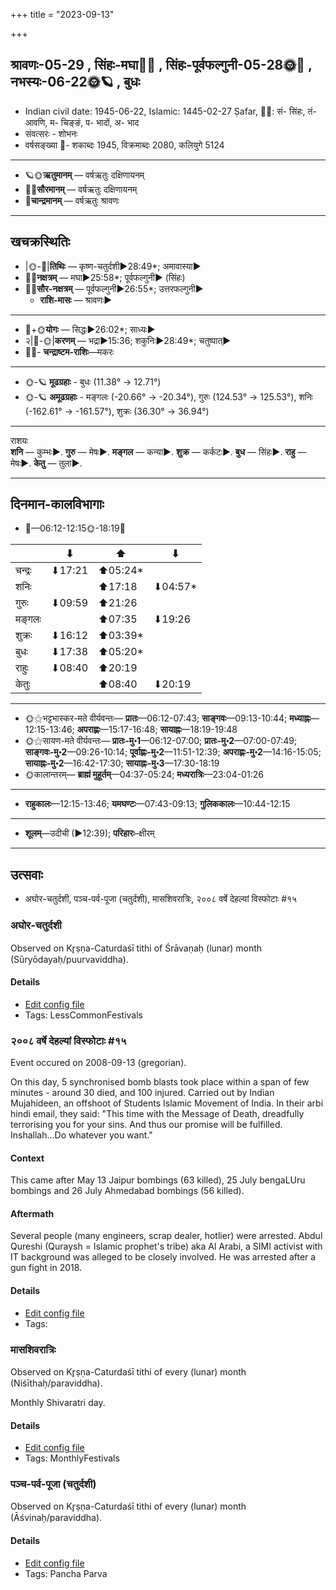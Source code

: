 +++
title = "2023-09-13"

+++
## श्रावणः-05-29  ,  सिंहः-मघा🌛🌌  ,  सिंहः-पूर्वफल्गुनी-05-28🌞🌌  ,  नभस्यः-06-22🌞🪐  ,  बुधः
- Indian civil date: 1945-06-22, Islamic: 1445-02-27 Ṣafar, 🌌🌞: सं- सिंहः, तं- आवणि, म- चिङ्ङं, प- भादों, अ- भाद
- संवत्सरः - शोभनः
- वर्षसङ्ख्या 🌛- शकाब्दः 1945, विक्रमाब्दः 2080, कलियुगे 5124
___________________
- 🪐🌞**ऋतुमानम्** — वर्षऋतुः दक्षिणायनम्
- 🌌🌞**सौरमानम्** — वर्षऋतुः दक्षिणायनम्
- 🌛**चान्द्रमानम्** — वर्षऋतुः श्रावणः
___________________


## खचक्रस्थितिः
- |🌞-🌛|**तिथिः** — कृष्ण-चतुर्दशी►28:49*; अमावास्या►  
- 🌌🌛**नक्षत्रम्** — मघा►25:58*; पूर्वफल्गुनी► (सिंहः)  
- 🌌🌞**सौर-नक्षत्रम्** — पूर्वफल्गुनी►26:55*; उत्तरफल्गुनी►  
  - **राशि-मासः** — श्रावणः► 
___________________
- 🌛+🌞**योगः** — सिद्धः►26:02*; साध्यः►  
- २|🌛-🌞|**करणम्** — भद्रा►15:36; शकुनिः►28:49*; चतुष्पात्►  
- 🌌🌛- **चन्द्राष्टम-राशिः**—मकरः  
___________________
- 🌞-🪐 **मूढग्रहाः** - बुधः (11.38° → 12.71°)
- 🌞-🪐 **अमूढग्रहाः** - मङ्गलः (-20.66° → -20.34°), गुरुः (124.53° → 125.53°), शनिः (-162.61° → -161.57°), शुक्रः (36.30° → 36.94°)
___________________
राशयः  
**शनि** — कुम्भः►. **गुरु** — मेषः►. **मङ्गल** — कन्या►. **शुक्र** — कर्कटः►. **बुध** — सिंहः►. **राहु** — मेषः►. **केतु** — तुला►. 
___________________


## दिनमान-कालविभागाः
- 🌅—06:12-12:15🌞-18:19🌇  

|      |⬇     |⬆     |⬇     |
|------|-----|-----|------|
|चन्द्रः|⬇17:21 |⬆05:24*|     |
|शनिः   |     |⬆17:18 |⬇04:57*|
|गुरुः  |⬇09:59 |⬆21:26 |     |
|मङ्गलः |     |⬆07:35 |⬇19:26 |
|शुक्रः |⬇16:12 |⬆03:39*|     |
|बुधः   |⬇17:38 |⬆05:20*|     |
|राहुः  |⬇08:40 |⬆20:19 |     |
|केतुः  |     |⬆08:40 |⬇20:19 |
___________________
- 🌞⚝भट्टभास्कर-मते वीर्यवन्तः— **प्रातः**—06:12-07:43; **साङ्गवः**—09:13-10:44; **मध्याह्नः**—12:15-13:46; **अपराह्णः**—15:17-16:48; **सायाह्नः**—18:19-19:48  
- 🌞⚝सायण-मते वीर्यवन्तः— **प्रातः-मु॰1**—06:12-07:00; **प्रातः-मु॰2**—07:00-07:49; **साङ्गवः-मु॰2**—09:26-10:14; **पूर्वाह्णः-मु॰2**—11:51-12:39; **अपराह्णः-मु॰2**—14:16-15:05; **सायाह्नः-मु॰2**—16:42-17:30; **सायाह्नः-मु॰3**—17:30-18:19  
- 🌞कालान्तरम्— **ब्राह्मं मुहूर्तम्**—04:37-05:24; **मध्यरात्रिः**—23:04-01:26  
___________________
- **राहुकालः**—12:15-13:46; **यमघण्टः**—07:43-09:13; **गुलिककालः**—10:44-12:15  
___________________
- **शूलम्**—उदीची (►12:39); **परिहारः**–क्षीरम्  
___________________

## उत्सवाः
- अघोर-चतुर्दशी, पञ्च-पर्व-पूजा (चतुर्दशी), मासशिवरात्रिः, २००८ वर्षे देहल्यां विस्फोटाः #१५
### अघोर-चतुर्दशी

Observed on Kr̥ṣṇa-Caturdaśī tithi of Śrāvaṇaḥ (lunar) month (Sūryōdayaḥ/puurvaviddha). 



#### Details
- [Edit config file](https://github.com/jyotisham/adyatithi/blob/master/devatA/shaiva/lunar_month/tithi/05/29/aghOra-caturdazI.toml)
- Tags: LessCommonFestivals


### २००८ वर्षे देहल्यां विस्फोटाः #१५

Event occured on 2008-09-13 (gregorian). 

On this day, 5 synchronised bomb blasts took place within a span of few minutes - around 30 died, and 100 injured. Carried out by Indian Mujahideen, an offshoot of Students Islamic Movement of India. In their arbi hindi email, they said: "This time with the Message of Death, dreadfully terrorising you for your sins. And thus our promise will be fulfilled. Inshallah...Do whatever you want."

#### Context
This came after May 13 Jaipur bombings (63 killed), 25 July bengaLUru bombings and 26 July Ahmedabad bombings (56 killed). 

#### Aftermath
Several people (many engineers, scrap dealer, hotlier) were arrested. Abdul Qureshi (Quraysh = Islamic prophet's tribe) aka Al Arabi, a SIMI activist with IT background was alleged to be closely involved. He was arrested after a gun fight in 2018.

#### Details
- [Edit config file](https://github.com/jyotisham/adyatithi/blob/master/mahApuruSha/xatra-later/gregorian/day/09/13/delhi-blasts-2008.toml)
- Tags: 


### मासशिवरात्रिः

Observed on Kr̥ṣṇa-Caturdaśī tithi of every (lunar) month (Niśīthaḥ/paraviddha). 

Monthly Shivaratri day.

#### Details
- [Edit config file](https://github.com/jyotisham/adyatithi/blob/master/devatA/shaiva/lunar_month/tithi/00/29/mAsazivarAtriH.toml)
- Tags: MonthlyFestivals


### पञ्च-पर्व-पूजा (चतुर्दशी)

Observed on Kr̥ṣṇa-Caturdaśī tithi of every (lunar) month (Āśvinaḥ/paraviddha). 



#### Details
- [Edit config file](https://github.com/jyotisham/adyatithi/blob/master/devatA/devIparva/lunar_month/tithi/00/29/pancha-parva-4.toml)
- Tags: Pancha Parva


